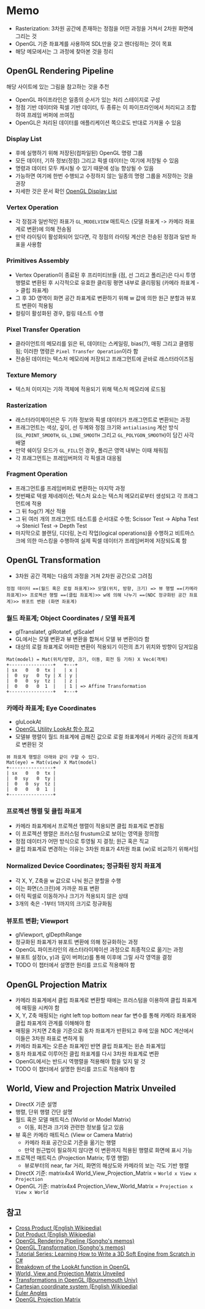 # Memo
- Rasterization: 3차원 공간에 존재하는 정점을 어떤 과정을 거쳐서 2차원 화면에 그리는 것
- OpenGL 기준 좌표계를 사용하여 SDL만을 갖고 렌더링하는 것이 목표
- 해당 메모에서는 그 과정에 찾아본 것을 정리

## OpenGL Rendering Pipeline
해당 사이트에 있는 그림을 참고하는 것을 추천

- OpenGL 파이프라인은 일종의 순서가 있는 처리 스테이지로 구성 
- 정점 기반 데이터와 픽셀 기반 데이터, 두 종류는 이 파이프라인에서 처리되고 조합하여 프레임 버퍼에 쓰여짐
- OpenGL은 처리된 데이터를 애플리케이션 쪽으로도 반대로 가져올 수 있음

### Display List
- 후에 실행하기 위해 저장된(컴파일된) OpenGL 명령 그룹
- 모든 데이터, 기하 정보(정점) 그리고 픽셀 데이터는 여기에 저장될 수 있음
- 명령과 데이터 모두 캐시될 수 있기 때문에 성능 향상될 수 있음
- 가능하면 여기에 한번 수행되고 수정하지 않는 일종의 명령 그룹을 저장하는 것을 권장 
- 자세한 것은 문서 확인 [OpenGL Display List](http://www.songho.ca/opengl/gl_displaylist.html)

### Vertex Operation
- 각 정점과 일반적인 좌표가 `GL_MODELVIEW` 매트릭스 (모델 좌표계 -> 카메라 좌표계로 변환)에 의해 전송됨
- 만약 라이팅이 활성화되어 있다면, 각 정점의 라이팅 계산은 전송된 정점과 일반 좌표을 사용함

### Primitives Assembly
- Vertex Operation이 종료된 후 프리미티브들 (점, 선 그리고 폴리곤)은 다시 투영 행렬로 변환된 후 시각적으로 유효한 클리핑 평면 내부로 클리핑됨 (카메라 좌표계 -> 클립 좌표계)
- 그 후 3D 영역이 화면 공간 좌표계로 변환하기 위해 w 값에 의한 원근 분할과 뷰포트 변환이 적용됨
- 컬링이 활성화된 경우, 컬링 테스트 수행

### Pixel Transfer Operation
- 클라이언트의 메모리를 읽은 뒤, 데이터는 스케일링, bias(?), 매핑 그리고 클램핑됨; 이러한 명령은 `Pixel Transfer Operation`이라 함
- 전송된 데이터는 텍스처 메모리에 저장되고 프래그먼트에 곧바로 래스터라이즈됨

### Texture Memory
- 텍스처 이미지는 기하 객체에 적용되기 위해 텍스처 메모리에 로드됨

### Rasterization
- 래스터라이제이션은 두 기하 정보와 픽셀 데이터가 프래그먼트로 변환되는 과정
- 프래그먼트는 색상, 깊이, 선 두께와 정점 크기와 `antialiasing` 계산 방식(`GL_POINT_SMOOTH`, `GL_LINE_SMOOTH` 그리고 `GL_POLYGON_SMOOTH`)이 담긴 사각 배열
- 만약 쉐이딩 모드가 `GL_FILL`인 경우, 폴리곤 영역 내부는 이때 채워짐
- 각 프래그먼트는 프레임버퍼의 각 픽셀과 대응됨

### Fragment Operation
- 프래그먼트를 프레임버퍼로 변환하는 마지막 과정
- 첫번째로 텍셀 제네레이션; 텍스처 요소는 텍스처 메모리로부터 생성되고 각 프래그먼트에 적용
- 그 뒤 fog(?) 계산 적용
- 그 뒤 여러 개의 프래그먼트 테스트를 순서대로 수행; Scissor Test -> Alpha Test -> Stenicl Test -> Depth Test
- 마지막으로 블랜딩, 디더링, 논리 작업(logical operations)을 수행하고 비트마스크에 의한 마스킹을 수행하여 실제 픽셀 데이터가 프레임버퍼에 저장되도록 함

## OpenGL Transformation
- 3차원 공간 객체는 다음의 과정을 거쳐 2차원 공간으로 그려짐

```
정점 데이터 ==(월드 혹은 로컬 좌표계)>> 모델(위치, 방향, 크기) => 뷰 행렬 ==(카메라 좌표계)>> 프로젝션 행렬 ==(클립 좌표계)>> w에 의해 나누기 ==(NDC 정규화된 공간 좌표계)>> 뷰포트 변환 (화면 좌표계)
```

### 월드 좌표계; Object Coordinates / 모델 좌표계
- glTranslatef, glRotatef, glScalef
- GL에서는 모델 변환과 뷰 변환을 합쳐서 모델 뷰 변환이라 함
- 대상의 로컬 좌표계로 어떠한 변환이 적용되기 이전의 초기 위치와 방향이 담겨있음  
``` 
Mat(model) = Mat(위치/방향, 크기, 이동, 회전 등 기하) X Vec4(객체)
+----------------+   +---+
| sx   0   0  tx |   | x |
|  0  sy   0  ty | X | y |
|  0   0  sy  tz |   | z |
|  0   0   0  1  |   | 1 | => Affine Transformation
+----------------+   +---+
```

### 카메라 좌표계; Eye Coordinates
- gluLookAt
- [OpenGL Utility LookAt 함수 참고](https://arienbv.org/blog/2017/07/30/breakdown-of-the-lookAt-function-in-OpenGL/)
- 모델뷰 행렬이 월드 좌표계에 곱해진 값으로 로컬 좌표계에서 카메라 공간의 좌표계로 변환된 것 
```
뷰 좌표계 행렬은 아래와 같이 구할 수 있다.
Mat(eye) = Mat(view) X Mat(model)
+----------------+
| sx   0   0  tx |
|  0  sy   0  ty |
|  0   0  sy  tz |
|  0   0   0  1  |
+----------------+
```

### 프로젝션 행렬 및 클립 좌표계
- 카메라 좌표계에서 프로젝션 행렬이 적용되면 클립 좌표계로 변경됨 
- 이 프로젝션 행렬은 프러스텀 frustum으로 보이는 영역을 정의함
- 정점 데이터가 어떤 방식으로 투영될 지 결정; 원근 혹은 직교
- 클립 좌표계로 변경하는 이유는 3차원 좌표가 4차원 좌표 (w)로 비교하기 위해서임

### Normalized Device Coordinates; 정규화된 장치 좌표계
- 각 X, Y, Z축을 w 값으로 나눠 원근 분할을 수행
- 이는 화면(스크린)에 가까운 좌표 변환
- 아직 픽셀로 이동하거나 크기가 적용되지 않은 상태
- 3개의 축은 -1부터 1까지의 크기로 정규화됨

### 뷰포트 변환; Viewport 
- glViewport, glDepthRange
- 정규화된 좌표계가 뷰포트 변환에 의해 정규화하는 과정
- OpenGL 파이프라인의 래스터라이제이션 과정으로 최종적으로 옮기는 과정
- 뷰포트 설정(x, y)과 깊이 버퍼(z)를 통해 이후에 그릴 사각 영역을 결정
- TODO 이 챕터에서 설명한 원리를 코드로 적용해야 함

## OpenGL Projection Matrix
- 카메라 좌표계에서 클립 좌표계로 변환할 때에는 프러스텀을 이용하여 클립 좌표계에 매핑을 시켜야 함
- X, Y, Z축 매핑되는 right left top bottom near far 변수를 통해 카메라 좌표계와 클립 좌표계의 관계를 이해해야 함
- 매핑을 거치면 Z축을 기준으로 동차 좌표계가 반환되고 후에 있을 NDC 계산에서 이들은 3차원 좌표로 변하게 됨
- 카메라 좌표계는 오른손 좌표계인 반면 클립 좌표계는 왼손 좌표계임
- 동차 좌표계로 이루어진 클립 좌표계를 다시 3차원 좌표계로 변환
- OpenGL에서는 반드시 역행렬을 적용해야 함을 잊지 말 것
- TODO 이 챕터에서 설명한 원리를 코드로 적용해야 함

## World, View and Projection Matrix Unveiled
- DirectX 기준 설명
- 행렬, 단위 행렬 간단 설명
- 월드 혹은 모델 매트릭스 (World or Model Matrix)
    - 이동, 회전과 크기와 관련한 정보를 담고 있음
- 뷰 혹은 카메라 매트릭스 (View or Camera Matrix)
    - 카메라 좌표 공간으로 기준을 옮기는 행렬
    - 만약 원근법이 필요하지 않다면 이 변환까지 적용된 행렬로 화면에 표시 가능
- 프로젝션 매트릭스 (Projection Matrix; 투영 행렬)
    - 뷰로부터의 near, far 거리, 화면의 해상도와 카메라의 보는 각도 기반 행렬
- DirectX 기준: matrix4x4 World_View_Projection_Matrix = `World x View x Projection`
- OpenGL 기준: matrix4x4 Projection_View_World_Matrix = `Projection x View x World`

## 참고
- [Cross Product (English Wikipedia)](https://en.wikipedia.org/wiki/Cross_product)
- [Dot Product (English Wikipedia)](https://en.wikipedia.org/wiki/Dot_product)
- [OpenGL Rendering Pipeline (Songho's memos)](http://www.songho.ca/opengl/gl_pipeline.html)
- [OpenGL Transformation (Songho's memos)](http://www.songho.ca/opengl/gl_transform.html)
- [Tutorial Series: Learning How to Write a 3D Soft Engine from Scratch in C#](https://www.davrous.com/2013/06/13/tutorial-series-learning-how-to-write-a-3d-soft-engine-from-scratch-in-c-typescript-or-javascript/)
- [Breakdown of the LookAt function in OpenGL](https://arienbv.org/blog/2017/07/30/breakdown-of-the-lookAt-function-in-OpenGL/)
- [World, View and Projection Matrix Unveiled](https://web.archive.org/web/20131222170415/http:/robertokoci.com/world-view-projection-matrix-unveiled/)
- [Transformations in OpenGL (Bournemouth Univ)](https://nccastaff.bournemouth.ac.uk/jmacey/Lectures/OpenGL/transforms/?print-pdf#/) 
- [Cartesian coordinate system (English Wikipedia)](https://en.wikipedia.org/wiki/Cartesian_coordinate_system)
- [Euler Angles](https://mathworld.wolfram.com/EulerAngles.html)
- [OpenGL Projection Matrix](https://www.songho.ca/opengl/gl_projectionmatrix.html)

